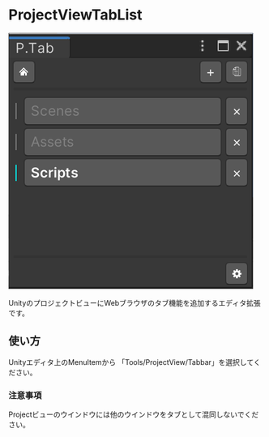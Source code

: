 # ProjectViewTabList

<img src="Document/Image/SS_window.png">

UnityのプロジェクトビューにWebブラウザのタブ機能を追加するエディタ拡張です。

## 使い方
Unityエディタ上のMenuItemから
「Tools/ProjectView/Tabbar」を選択してください。

### 注意事項
Projectビューのウインドウには他のウインドウをタブとして混同しないでください。



